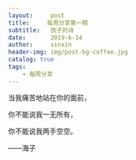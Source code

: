 ```yaml
---
layout:     post
title:     每周分享第一期
subtitle:   孩子的诗
date:       2019-6-14
author:     xinxin
header-img: img/post-bg-coffee.jpg
catalog: true
tags:
    - 每周分享
--- 
```




当我痛苦地站在你的面前，

你不能说我一无所有，

你不能说我两手空空。


——海子